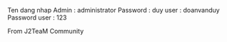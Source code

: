 Ten dang nhap Admin : administrator 
Password : duy
user : doanvanduy	
Password user : 123

From J2TeaM Community